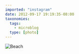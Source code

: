 ```yaml
---
imported: "instagram"
date: 2012-09-17 19:19:35-08:00
taxonomies:
  tags:
    - microblog
  type: [photo]
---
```

![Beach](/media/images/photos/2012/09/40a206222cb57ff1e2b7df9937a8527d.jpg)

